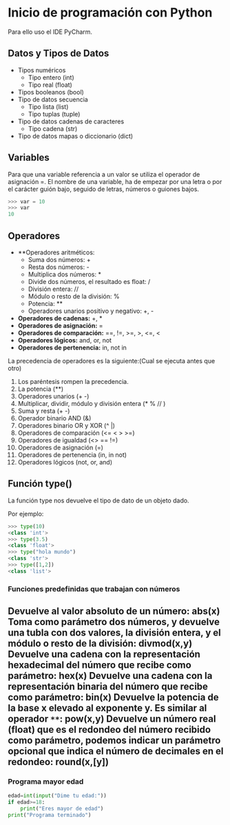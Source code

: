 # Inicio de programación con Python
Para ello uso el IDE PyCharm.

## Datos y Tipos de Datos

* Tipos numéricos
    - Tipo entero (int)
    - Tipo real (float)
* Tipos booleanos (bool)
* Tipo de datos secuencia
    - Tipo lista (list)
    - Tipo tuplas (tuple)
* Tipo de datos cadenas de caracteres
    - Tipo cadena (str)
* Tipo de datos mapas o diccionario (dict)

## Variables

Para que una variable referencia a un valor se utiliza el operador de asignación =.
El nombre de una variable, ha de empezar por una letra o por el carácter guión bajo, seguido de letras, números o guiones bajos.

```python
>>> var = 10
>>> var
10
```

## Operadores

* **Operadores aritméticos:
    - Suma dos números: +
    - Resta dos números: -
    - Multiplica dos números: *
    - Divide dos números, el resultado es float: / 
    - División entera: //
    -  Módulo o resto de la división: %
    -  Potencia: **
    -  Operadores unarios positivo y negativo: +, -
* **Operadores de cadenas:** +, *
* **Operadores de asignación:** =
* **Operadores de comparación:** ==, !=, >=, >, <=, <
* **Operadores lógicos:** and, or, not
* **Operadores de pertenencia:** in, not in

La precedencia de operadores es la siguiente:(Cual se ejecuta antes que otro)

1. Los paréntesis rompen la precedencia.
2. La potencia (**)
3. Operadores unarios (+ -)
4. Multiplicar, dividir, módulo y división entera (* % // )
5. Suma y resta (+ -)
6. Operador binario AND (&)
7. Operadores binario OR y XOR (^ |)
8. Operadores de comparación (<= < > >=)
9. Operadores de igualdad (<> == !=)
10. Operadores de asignación (=)
11. Operadores de pertenencia (in, in not)
12. Operadores lógicos (not, or, and)

## Función type()
La función type nos devuelve el tipo de dato de un objeto dado. 

Por ejemplo:
```python
>>> type(10)
<class 'int'>
>>> type(3.5)
<class 'float'>
>>> type("hola mundo")
<class 'str'>
>>> type([1,2])
<class 'list'>
```
### Funciones predefinidas que trabajan con números
Devuelve al valor absoluto de un número: abs(x)
Toma como parámetro dos números, y devuelve una tubla con dos valores, la división entera, y el módulo o resto de la división: divmod(x,y)
Devuelve una cadena con la representación hexadecimal del número que recibe como parámetro: hex(x)
Devuelve una cadena con la representación binaria del número que recibe como parámetro: bin(x)
Devuelve la potencia de la base x elevado al exponente y. Es similar al operador ```**```: pow(x,y)
Devuelve un número real (float) que es el redondeo del número recibido como parámetro, podemos indicar un parámetro opcional que indica el número de decimales en el redondeo: round(x,[y])
-------------

### Programa mayor edad

```python
edad=int(input("Dime tu edad:"))
if edad>=18:
    print("Eres mayor de edad")
print("Programa terminado")
```

